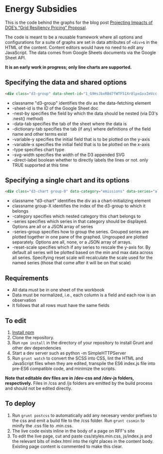 # Energy Subsidies

This is the code behind the graphs for the blog post [Projecting Impacts of DOE’s “Grid Resiliency Pricing” Proposal](http://www.rff.org/blog/2018/projecting-impacts-doe-s-grid-resiliency-pricing-proposal).

The code is meant to be a reusable framework where all options and configurations for a suite of graphs are set in data attributes of `<div>`s in the HTML of the content. Content editors would have no need to edit any JavaScript.  The data comes from Google Sheets documents via the Google Sheet API.

**It is an early work in progress; only line charts are supported.**

## Specifying the data and shared options

```html
<div class="d3-group" data-sheet-id="1_G9HsJbxRBd7fWTF51Xr8lpxGxxImVcc-rTIaQbEeyA" data-nest-by="['category','series']" data-data-tab="Sheet1" data-dictionary-tab="dictionary" data-variable-y="pb25l_value" data-variable-x="year" data-type="line" data-svg-width="320" data-direct-label="true"></div>
```

* classname "d3-group" identifies the div as the data-fetching element
* -sheet-id is the ID of the Google Sheet doc
* -nest-by specifies the field by which the data should be nested (via D3's .nest() method)
* -data-tab specifies the tab of the sheet where the data is
* -dictionary-tab specifies the tab (if any) where definitions of the field name and other terms exist
* -variable-y specifies the initial field that is to be plotted on the y-axis
* -variable-x specifies the initial field that is to be plotted on the x-axis
* -type specifies chart type
* -svg-width specifies the width of the D3 appended SVG
* -direct-label boolean whether to directly labels the lines or not. only TRUE supported at this time

## Specifying a single chart and its options

```html
<div class="d3-chart group-0" data-category="emissions" data-series="all" data-series-group="[['carbon'],['sulfur','nitrogen']]" data-reset-scale="['carbon', 'sulfur']">
```

* classname "d3-chart" identifies the div as a chart-initializing element 
* classname group-X identifies the index of the d3-group to which it belongs
* -category specifies which nested category this chart belongs to
* -series specifies which series in that category should be displayed. Options are all or a JSON array of series
* -series-group specifies how to group the series. Grouped series are plotted together in one pane of the graphed. Ungrouped are plotted separately. Options are all, none, or a JSON array of arrays.
* -reset-scale specifies which if any series to rescale the y-axis for. By default all series will be plotted based on the min and max data across all series. Specifying reset scale will recalculate the scale used for the named series (those that come after it will be on that scale)

## Requirements

* All data must be in one sheet of the workbook
* Data must be normalized, i.e., each column is a field and each row is an observation
* It follows that all rows must have the same fields

## To edit

1. [Install npm](https://www.npmjs.com/get-npm)
1. Clone the repository.
1. Run `npm install` in the directory of your repository to install Grunt and other dev dependencies
1. Start a dev server such as python -m SimpleHTTPServer
1. Run `grunt watch` to convert the SCSS into CSS, lint the HTML and JavaScript files when they are edited, transpile the ES6 index.js file into pre-ES6 compatible code, and minimize the scripts.

**Note that editable dev files are in /dev-css and /dev-js folders, respectively.** Files in /css and /js folders are emitted by the build process and should not be edited directly.

## To deploy

1. Run `grunt postcss` to automatically add any necesary vendor prefixes to the css and emit a build file to the /css folder. Run `grunt cssmin` to minify the .css file to .min.css.
1. The live code exists inline in the body of a page on RFF's site
1. To edit the live page, cut and paste css/styles.min.css, js/index.js and the relevant bits of index.html into the right places in the content body. Existing page content is commented to make this clear.